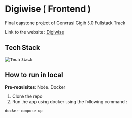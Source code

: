 # Digiwise ( Frontend )

Final capstone project of Generasi Gigih 3.0 Fullstack Track

Link to the website :  [Digiwise](https://digiwise.vercel.app/)


## **Tech Stack**
<div align="left">

 <img src="https://skillicons.dev/icons?i=react,tailwind,typescript,docker&perline=5" alt="Tech Stack" /> 
 
</div>


## **How to run in local**

**Pre-requisites**: Node, Docker

1. Clone the repo
2. Run the app using docker using the following command :

```
docker-compose up
```
